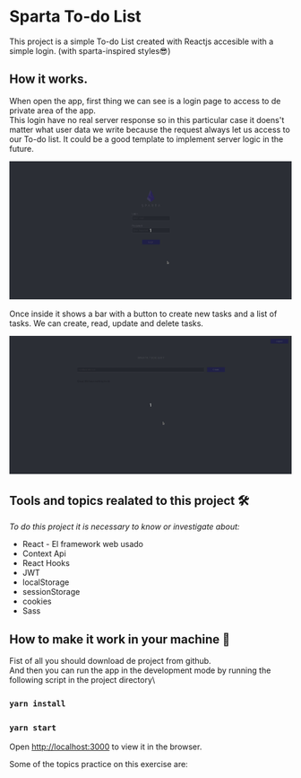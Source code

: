 # Sparta To-do List

This project is a simple To-do List created with Reactjs accesible with a simple login. (with sparta-inspired styles😎)

## How it works.

When open the app, first thing we can see is a login page to access to de private area of the app.\
This login have no real server response so in this particular case it doens't matter what user data we write because the request always let us access to our To-do list. It could be a good template to implement server logic in the future.


![](https://raw.githubusercontent.com/Albametnet/SparCodetest-Todo-list/master/src/images/login.gif)


Once inside it shows a bar with a button to create new tasks and a list of tasks. We can create, read, update and delete tasks.


![](https://raw.githubusercontent.com/Albametnet/SparCodetest-Todo-list/master/src/images/todoList.gif)



## Tools and topics realated to this project 🛠️

_To do this project it is necessary to know or investigate about:_

* React - El framework web usado
* Context Api
* React Hooks
* JWT
* localStorage
* sessionStorage
* cookies
* Sass 


## How to make it work in your machine  🚀

Fist of all you should download de project from github.\
And then you can run the app in the development mode by running the following script in the project directory\
### `yarn install`
### `yarn start`
Open [http://localhost:3000](http://localhost:3000) to view it in the browser. 

Some of the topics practice on this exercise are:
